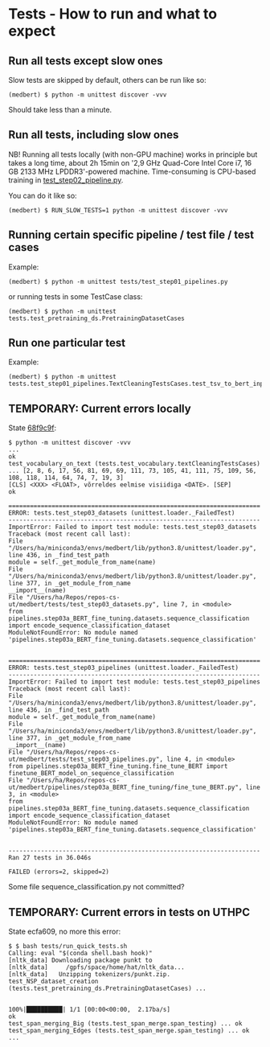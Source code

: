 # Tests - How to run and what to expect

## Run all tests except slow ones

Slow tests are skipped by default, others can be run like so:

```
(medbert) $ python -m unittest discover -vvv
```

Should take less than a minute.


## Run all tests, including slow ones

NB! Running all tests locally (with non-GPU machine) works in principle but takes a long time, 
    about 2h 15min on '2,9 GHz Quad-Core Intel Core i7, 16 GB 2133 MHz LPDDR3'-powered machine.
    Time-consuming is CPU-based training in [test_step02_pipeline.py](test_step02_pipeline.py).

You can do it like so:

```
(medbert) $ RUN_SLOW_TESTS=1 python -m unittest discover -vvv
```


## Running certain specific pipeline / test file / test cases

Example:

```
(medbert) $ python -m unittest tests/test_step01_pipelines.py
```

or running tests in some TestCase class:

```
(medbert) $ python -m unittest tests.test_pretraining_ds.PretrainingDatasetCases
```


## Run one particular test

Example:

```
(medbert) $ python -m unittest tests.test_step01_pipelines.TextCleaningTestsCases.test_tsv_to_bert_input_pipeline_clean_par
```

## TEMPORARY: Current errors locally

State [68f9c9f](https://gitlab.cs.ut.ee/health-informatics/medbert/-/tree/68f9c9f8216a6e41fa5a151a73c1bd5d4c69357b):

```
$ python -m unittest discover -vvv
...
ok
test_vocabulary_on_text (tests.test_vocabulary.textCleaningTestsCases) ... [2, 8, 6, 17, 56, 81, 69, 69, 111, 73, 105, 41, 111, 75, 109, 56, 108, 118, 114, 64, 74, 7, 19, 3]
[CLS] <XXX> <FLOAT>, võrreldes eelmise visiidiga <DATE>. [SEP]
ok

======================================================================
ERROR: tests.test_step03_datasets (unittest.loader._FailedTest)
----------------------------------------------------------------------
ImportError: Failed to import test module: tests.test_step03_datasets
Traceback (most recent call last):
File "/Users/ha/miniconda3/envs/medbert/lib/python3.8/unittest/loader.py", line 436, in _find_test_path
module = self._get_module_from_name(name)
File "/Users/ha/miniconda3/envs/medbert/lib/python3.8/unittest/loader.py", line 377, in _get_module_from_name
__import__(name)
File "/Users/ha/Repos/repos-cs-ut/medbert/tests/test_step03_datasets.py", line 7, in <module>
from pipelines.step03a_BERT_fine_tuning.datasets.sequence_classification import encode_sequence_classification_dataset
ModuleNotFoundError: No module named 'pipelines.step03a_BERT_fine_tuning.datasets.sequence_classification'


======================================================================
ERROR: tests.test_step03_pipelines (unittest.loader._FailedTest)
----------------------------------------------------------------------
ImportError: Failed to import test module: tests.test_step03_pipelines
Traceback (most recent call last):
File "/Users/ha/miniconda3/envs/medbert/lib/python3.8/unittest/loader.py", line 436, in _find_test_path
module = self._get_module_from_name(name)
File "/Users/ha/miniconda3/envs/medbert/lib/python3.8/unittest/loader.py", line 377, in _get_module_from_name
__import__(name)
File "/Users/ha/Repos/repos-cs-ut/medbert/tests/test_step03_pipelines.py", line 4, in <module>
from pipelines.step03a_BERT_fine_tuning.fine_tune_BERT import finetune_BERT_model_on_sequence_classification
File "/Users/ha/Repos/repos-cs-ut/medbert/pipelines/step03a_BERT_fine_tuning/fine_tune_BERT.py", line 3, in <module>
from pipelines.step03a_BERT_fine_tuning.datasets.sequence_classification import encode_sequence_classification_dataset
ModuleNotFoundError: No module named 'pipelines.step03a_BERT_fine_tuning.datasets.sequence_classification'


----------------------------------------------------------------------
Ran 27 tests in 36.046s

FAILED (errors=2, skipped=2)
```

Some file sequence_classification.py not committed?


## TEMPORARY: Current errors in tests on UTHPC

State ecfa609, no more this error:
```
$ $ bash tests/run_quick_tests.sh
Calling: eval "$(conda shell.bash hook)"
[nltk_data] Downloading package punkt to
[nltk_data]     /gpfs/space/home/hat/nltk_data...
[nltk_data]   Unzipping tokenizers/punkt.zip.
test_NSP_dataset_creation (tests.test_pretraining_ds.PretrainingDatasetCases) ... 


100%|██████████| 1/1 [00:00<00:00,  2.17ba/s]
ok
test_span_merging_Big (tests.test_span_merge.span_testing) ... ok
test_span_merging_Edges (tests.test_span_merge.span_testing) ... ok
...
```
